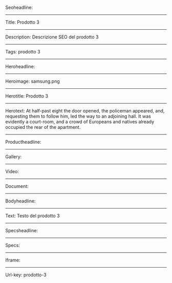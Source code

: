Seoheadline: 

----

Title: Prodotto 3

----

Description: Descrizione SEO del prodotto 3

----

Tags: prodotto 3

----

Heroheadline: 

----

Heroimage: samsung.png

----

Herotitle: Prodotto 3

----

Herotext: At half-past eight the door opened, the policeman appeared, and, requesting them to follow him, led the way to an adjoining hall. It was evidently a court-room, and a crowd of Europeans and natives already occupied the rear of the apartment.

----

Productheadline: 

----

Gallery: 

----

Video: 

----

Document: 

----

Bodyheadline: 

----

Text: Testo del prodotto 3

----

Specsheadline: 

----

Specs: 

----

Iframe: 

----

Url-key: prodotto-3